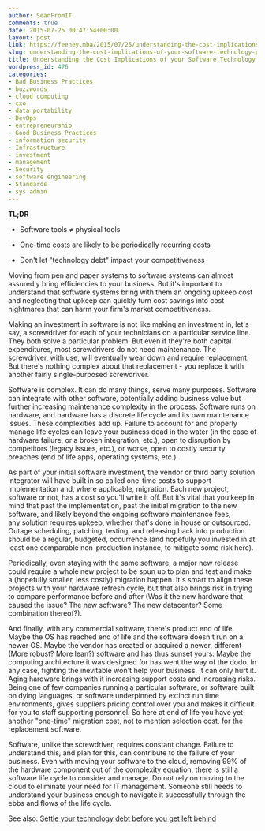 ```yaml
---
author: SeanFromIT
comments: true
date: 2015-07-25 00:47:54+00:00
layout: post
link: https://feeney.mba/2015/07/25/understanding-the-cost-implications-of-your-software-technology-purchase/
slug: understanding-the-cost-implications-of-your-software-technology-purchase
title: Understanding the Cost Implications of your Software Technology Purchase
wordpress_id: 476
categories:
- Bad Business Practices
- buzzwords
- cloud computing
- cxo
- data portability
- DevOps
- entrepreneurship
- Good Business Practices
- information security
- Infrastructure
- investment
- management
- Security
- software engineering
- Standards
- sys admin
---
```



**TL;DR**



	
  * Software tools ≠ physical tools

	
  * One-time costs are likely to be periodically recurring costs

	
  * Don't let "technology debt" impact your competitiveness





Moving from pen and paper systems to software systems can almost assuredly bring efficiencies to your business. But it's important to understand that software systems bring with them an ongoing upkeep cost and neglecting that upkeep can quickly turn cost savings into cost nightmares that can harm your firm's market competitiveness.

Making an investment in software is not like making an investment in, let's say, a screwdriver for each of your technicians on a particular service line. They both solve a particular problem. But even if they're both capital expenditures, most screwdrivers do not need maintenance. The screwdriver, with use, will eventually wear down and require replacement. But there's nothing complex about that replacement - you replace it with another fairly single-purposed screwdriver.

Software is complex. It can do many things, serve many purposes. Software can integrate with other software, potentially adding business value but further increasing maintenance complexity in the process. Software runs on hardware, and hardware has a discrete life cycle and its own maintenance issues. These complexities add up. Failure to account for and properly manage life cycles can leave your business dead in the water (in the case of hardware failure, or a broken integration, etc.), open to disruption by competitors (legacy issues, etc.), or worse, open to costly security breaches (end of life apps, operating systems, etc.).

As part of your initial software investment, the vendor or third party solution integrator will have built in so called one-time costs to support implementation and, where applicable, migration. Each new project, software or not, has a cost so you'll write it off. But it's vital that you keep in mind that past the implementation, past the initial migration to the new software, and likely beyond the ongoing software maintenance fees, any solution requires upkeep, whether that's done in house or outsourced. Outage scheduling, patching, testing, and releasing back into production should be a regular, budgeted, occurrence (and hopefully you invested in at least one comparable non-production instance, to mitigate some risk here).

Periodically, even staying with the same software, a major new release could require a whole new project to be spun up to plan and test and make a (hopefully smaller, less costly) migration happen. It's smart to align these projects with your hardware refresh cycle, but that also brings risk in trying to compare performance before and after (Was it the new hardware that caused the issue? The new software? The new datacenter? Some combination thereof?).

And finally, with any commercial software, there's product end of life. Maybe the OS has reached end of life and the software doesn't run on a newer OS. Maybe the vendor has created or acquired a newer, different (More robust? More lean?) software and has thus sunset yours. Maybe the computing architecture it was designed for has went the way of the dodo. In any case, fighting the inevitable won't help your business. It can only hurt it. Aging hardware brings with it increasing support costs and increasing risks. Being one of few companies running a particular software, or software built on dying languages, or software underpinned by extinct run time environments, gives suppliers pricing control over you and makes it difficult for you to staff supporting personnel. So here at end of life you have yet another "one-time" migration cost, not to mention selection cost, for the replacement software.

Software, unlike the screwdriver, requires constant change. Failure to understand this, and plan for this, can contribute to the failure of your business. Even with moving your software to the cloud, removing 99% of the hardware component out of the complexity equation, there is still a software life cycle to consider and manage. Do not rely on moving to the cloud to eliminate your need for IT management. Someone still needs to understand your business enough to navigate it successfully through the ebbs and flows of the life cycle.

See also: [Settle your technology debt before you get left behind](https://enterprisersproject.com/article/2015/7/settle-your-technology-debt-you-get-left-behind)
